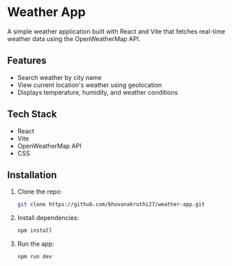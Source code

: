 # Weather App

A simple weather application built with React and Vite that fetches real-time weather data using the OpenWeatherMap API.

## Features
- Search weather by city name
- View current location's weather using geolocation
- Displays temperature, humidity, and weather conditions

## Tech Stack
- React
- Vite
- OpenWeatherMap API
- CSS


## Installation
1. Clone the repo:
   ```bash
   git clone https://github.com/bhuvanakruthi27/weather-app.git
2. Install dependencies:
    ```bash
   npm install
3. Run the app:
    ```bash
   npm run dev
